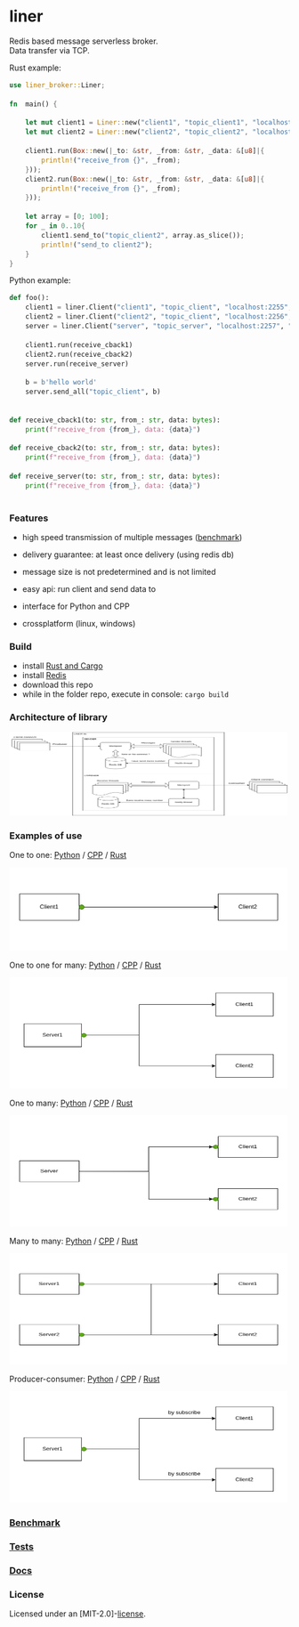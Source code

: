# liner

Redis based message serverless broker.  
Data transfer via TCP.

Rust example:  
``` Rust
use liner_broker::Liner;

fn  main() {

    let mut client1 = Liner::new("client1", "topic_client1", "localhost:2255", "redis://localhost/");
    let mut client2 = Liner::new("client2", "topic_client2", "localhost:2256", "redis://localhost/");
   
    client1.run(Box::new(|_to: &str, _from: &str, _data: &[u8]|{
        println!("receive_from {}", _from);
    }));
    client2.run(Box::new(|_to: &str, _from: &str, _data: &[u8]|{
        println!("receive_from {}", _from);
    }));

    let array = [0; 100];
    for _ in 0..10{
        client1.send_to("topic_client2", array.as_slice());
        println!("send_to client2");       
    }
}
```

Python example:  
``` Python
def foo():
    client1 = liner.Client("client1", "topic_client", "localhost:2255", "redis://localhost/")
    client2 = liner.Client("client2", "topic_client", "localhost:2256", "redis://localhost/")
    server = liner.Client("server", "topic_server", "localhost:2257", "redis://localhost/")
    
    client1.run(receive_cback1)
    client2.run(receive_cback2)
    server.run(receive_server)
    
    b = b'hello world'
    server.send_all("topic_client", b)
    

def receive_cback1(to: str, from_: str, data: bytes):
    print(f"receive_from {from_}, data: {data}")

def receive_cback2(to: str, from_: str, data: bytes):
    print(f"receive_from {from_}, data: {data}")

def receive_server(to: str, from_: str, data: bytes):
    print(f"receive_from {from_}, data: {data}")
    
```

### Features

 - high speed transmission of multiple messages ([benchmark](https://github.com/Tyill/liner/blob/main/benchmark))

 - delivery guarantee: at least once delivery (using redis db)

 - message size is not predetermined and is not limited

 - easy api: run client and send data to 

 - interface for Python and CPP

 - crossplatform (linux, windows)
 
### Build
 - install [Rust and Cargo](https://doc.rust-lang.org/cargo/getting-started/installation.html)
 - install [Redis](https://redis.io/docs/latest/operate/oss_and_stack/install/install-redis/)
 - download this repo
 - while in the folder repo, execute in console: `cargo build`
 
### Architecture of library

<p float="left">
 <img src="docs/arch.png" 
  width="500" height="150" alt="lorem">
</p>

### Examples of use

One to one: [Python](https://github.com/Tyill/liner/blob/main/python/one_to_one.py) / [CPP](https://github.com/Tyill/liner/blob/main/cpp/one_to_one.cpp) / [Rust](https://github.com/Tyill/liner/blob/main/rust/one_to_one.rs)

<p float="left">
 <img src="docs/one_to_one.gif" 
  width="500" height="150" alt="lorem">
</p>

One to one for many: [Python](https://github.com/Tyill/liner/blob/main/python/one_to_one_for_many.py) / [CPP](https://github.com/Tyill/liner/blob/main/cpp/one_to_one_for_many.cpp) / [Rust](https://github.com/Tyill/liner/blob/main/rust/one_to_one_for_many.rs)
<p float="left">
 <img src="docs/one_to_one_for_many.gif" 
  width="500" height="200" alt="lorem">
</p>

One to many: [Python](https://github.com/Tyill/liner/blob/main/python/one_to_many.py) / [CPP](https://github.com/Tyill/liner/blob/main/cpp/one_to_many.cpp) / [Rust](https://github.com/Tyill/liner/blob/main/rust/one_to_many.rs)
<p float="left">
 <img src="docs/one_to_many.gif" 
  width="500" height="200" alt="lorem">
</p>

Many to many: [Python](https://github.com/Tyill/liner/blob/main/python/many_to_many.py) / [CPP](https://github.com/Tyill/liner/blob/main/cpp/many_to_many.cpp) / [Rust](https://github.com/Tyill/liner/blob/main/rust/many_to_many.rs)
<p float="left">
 <img src="docs/many_to_many.gif" 
  width="500" height="200" alt="lorem">
</p>

Producer-consumer: [Python](https://github.com/Tyill/liner/blob/main/python/producer_consumer.py) / [CPP](https://github.com/Tyill/liner/blob/main/cpp/producer_consumer.cpp) / [Rust](https://github.com/Tyill/liner/blob/main/rust/producer_consumer.rs)
<p float="left">
 <img src="docs/producer_consumer.gif" 
  width="500" height="200" alt="lorem">
</p>

### [Benchmark](https://github.com/Tyill/liner/blob/main/benchmark)

### [Tests](https://github.com/Tyill/liner/blob/main/test)

### [Docs](https://docs.rs/liner_broker/1.0.9/liner_broker/)

### License
Licensed under an [MIT-2.0]-[license](LICENSE).


